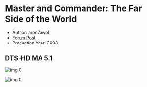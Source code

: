 # Master and Commander: The Far Side of the World

* Author: aron7awol
* [Forum Post](https://www.avsforum.com/threads/bass-eq-for-filtered-movies.2995212/post-56746688)
* Production Year: 2003

## DTS-HD MA 5.1

![img 0](https://i.imgur.com/GHuO5Bk.jpg)

![img 0](https://i.imgur.com/bZEJbFL.png)

